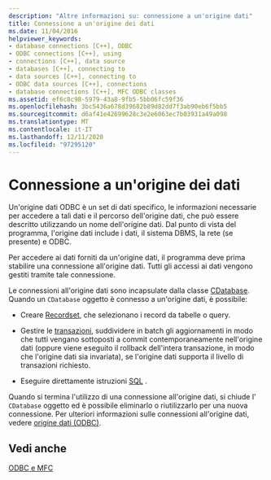 ```yaml
---
description: "Altre informazioni su: connessione a un'origine dati"
title: Connessione a un'origine dei dati
ms.date: 11/04/2016
helpviewer_keywords:
- database connections [C++], ODBC
- ODBC connections [C++], using
- connections [C++], data source
- databases [C++], connecting to
- data sources [C++], connecting to
- ODBC data sources [C++], connections
- database connections [C++], MFC ODBC classes
ms.assetid: ef6c8c98-5979-43a8-9fb5-5bb06fc59f36
ms.openlocfilehash: 3bc5436a678d39682b89d82dd7f3ab90eb6f5bb5
ms.sourcegitcommit: d6af41e42699628c3e2e6063ec7b03931a49a098
ms.translationtype: MT
ms.contentlocale: it-IT
ms.lasthandoff: 12/11/2020
ms.locfileid: "97295120"
---
```

# <a name="connecting-to-a-data-source"></a>Connessione a un'origine dei dati

Un'origine dati ODBC è un set di dati specifico, le informazioni necessarie per accedere a tali dati e il percorso dell'origine dati, che può essere descritto utilizzando un nome dell'origine dati. Dal punto di vista del programma, l'origine dati include i dati, il sistema DBMS, la rete (se presente) e ODBC.

Per accedere ai dati forniti da un'origine dati, il programma deve prima stabilire una connessione all'origine dati. Tutti gli accessi ai dati vengono gestiti tramite tale connessione.

Le connessioni all'origine dati sono incapsulate dalla classe [CDatabase](../../mfc/reference/cdatabase-class.md). Quando un `CDatabase` oggetto è connesso a un'origine dati, è possibile:

- Creare [Recordset](../../mfc/reference/crecordset-class.md), che selezionano i record da tabelle o query.

- Gestire le [transazioni](../../data/odbc/transaction-odbc.md), suddividere in batch gli aggiornamenti in modo che tutti vengano sottoposti a commit contemporaneamente nell'origine dati (oppure viene eseguito il rollback dell'intera transazione, in modo che l'origine dati sia invariata), se l'origine dati supporta il livello di transazioni richiesto.

- Eseguire direttamente istruzioni [SQL](../../data/odbc/sql.md) .

Quando si termina l'utilizzo di una connessione all'origine dati, si chiude l' `CDatabase` oggetto ed è possibile eliminarlo o riutilizzarlo per una nuova connessione. Per ulteriori informazioni sulle connessioni all'origine dati, vedere [origine dati (ODBC)](../../data/odbc/data-source-odbc.md).

## <a name="see-also"></a>Vedi anche

[ODBC e MFC](../../data/odbc/odbc-and-mfc.md)
